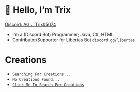 
# 👋 Hello, I’m Trix
[Discord: AG 、Trix#5074](https://discord.com/)
- I'm a (Discord Bot) Programmer; Java, C#, HTML
- Contributor/Supporter for Libertas Bot ``discord.gg/libertas``
# Creations
- ``Searching For Creations...``
- ``No Creations Found...``
- [``Click Me To Search For Creations``](https://youtu.be/dQw4w9WgXcQ)

<!---
TrixqR/TrixqR is a ✨ special ✨ repository because its `README.md` (this file) appears on your GitHub profile.
You can click the Preview link to take a look at your changes.
--->
